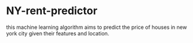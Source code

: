 # NY-rent-predictor
this machine learning algorithm aims to predict the price of houses in new york city given their features and location.
